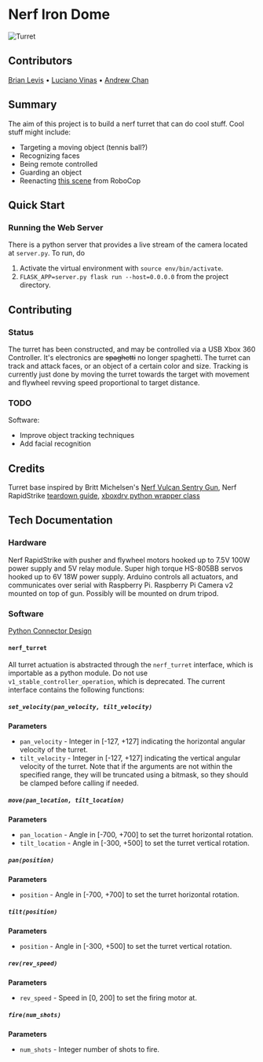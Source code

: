 # Nerf Iron Dome
![Turret](https://github.com/brianlevis/nerf-iron-dome/raw/master/turret.jpg)
## Contributors
[Brian Levis](https://github.com/brianlevis) • [Luciano Vinas](https://github.com/lucianovinas) • [Andrew Chan](https://github.com/theandrewchan)
## Summary
The aim of this project is to build a nerf turret that can do cool stuff. Cool stuff might include:
* Targeting a moving object (tennis ball?)
* Recognizing faces
* Being remote controlled
* Guarding an object
* Reenacting [this scene](https://www.youtube.com/watch?v=mrXfh4hENKs) from RoboCop

## Quick Start
### Running the Web Server
There is a python server that provides a live stream of the camera located at `server.py`. To run, do
1. Activate the virtual environment with `source env/bin/activate`.
2. `FLASK_APP=server.py flask run --host=0.0.0.0` from the project directory.

## Contributing
### Status
The turret has been constructed, and may be controlled via a USB Xbox 360 Controller. It's electronics are ~~spaghetti~~ no longer spaghetti.
The turret can track and attack faces, or an object of a certain color and size. Tracking is currently just done by moving the turret towards the target with movement and flywheel revving speed proportional to target distance.
### TODO
Software:
* Improve object tracking techniques
* Add facial recognition
## Credits
Turret base inspired by Britt Michelsen's [Nerf Vulcan Sentry Gun](http://www.instructables.com/id/Nerf-Vulcan-Sentry-Gun/), Nerf RapidStrike [teardown guide](http://torukmakto4.blogspot.com/2013/10/standard-rapidstrike-illustrated-guide.html),
[xboxdrv python wrapper class](https://github.com/FRC4564/Xbox)

## Tech Documentation

### Hardware
Nerf RapidStrike with pusher and flywheel motors hooked up to 7.5V 100W power supply and 5V relay module. Super high torque HS-805BB servos hooked up to 6V 18W power supply. Arduino controls all actuators, and communicates over serial with Raspberry Pi. Raspberry Pi Camera v2 mounted on top of gun. Possibly will be mounted on drum tripod.

### Software
[Python Connector Design](https://docs.google.com/document/d/1Gke5QFeYasZ8_wYOghZAU99f_aja3h15VcXeIRREn2o/pub)

#### `nerf_turret`
All turret actuation is abstracted through the `nerf_turret` interface, which is importable as a python module. Do not use `v1_stable_controller_operation`, which is deprecated. The current interface contains the following functions:

##### `set_velocity(pan_velocity, tilt_velocity)`
**Parameters**
* `pan_velocity` - Integer in [-127, +127] indicating the horizontal angular velocity of the turret.
* `tilt_velocity` - Integer in [-127, +127] indicating the vertical angular velocity of the turret.
Note that if the arguments are not within the specified range, they will be truncated using a bitmask, so they should be clamped before calling if needed.

##### `move(pan_location, tilt_location)`
**Parameters**
* `pan_location` - Angle in [-700, +700] to set the turret horizontal rotation.
* `tilt_location` - Angle in [-300, +500] to set the turret vertical rotation.

##### `pan(position)`
**Parameters**
* `position` - Angle in [-700, +700] to set the turret horizontal rotation.

##### `tilt(position)`
**Parameters**
* `position` - Angle in [-300, +500] to set the turret vertical rotation.

##### `rev(rev_speed)`
**Parameters**
* `rev_speed` - Speed in [0, 200] to set the firing motor at.

##### `fire(num_shots)`
**Parameters**
* `num_shots` - Integer number of shots to fire.

